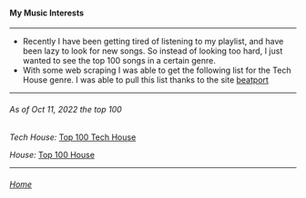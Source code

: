 #### My Music Interests

---

- Recently I have been getting tired of listening to my playlist, and have been lazy to look for new songs. So instead of looking too hard, I just wanted to see the top 100 songs in a certain genre.
- With some web scraping I was able to get the following list for the Tech House genre. I was able to pull this list thanks to the site [beatport](https://www.beatport.com/genre/tech-house/11/top-100)

---

###### As of Oct 11, 2022 the top 100

*Tech House:*
[Top 100 Tech House](top100_TechHouse-2022-10-11.txt)

*House:*
[Top 100 House](top100_House-2022-10-11.txt)


---

###### [Home](https://eddiegranados.github.io/Eduardo_Granados/)        